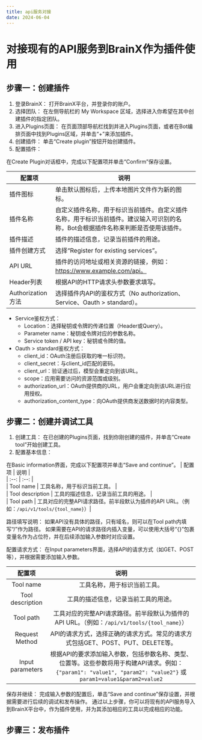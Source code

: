 ```yaml
---
title: api服务对接
date: 2024-06-04
---
```


# 对接现有的API服务到BrainX作为插件使用

## 步骤一：创建插件

1. 登录BrainX：
打开BrainX平台，并登录你的账户。
2. 选择团队：
在左侧导航栏的 My Workspace 区域，选择进入你希望在其中创建插件的指定团队。
3. 进入Plugins页面：
在页面顶部导航栏找到并进入Plugins页面，或者在Bot编排页面中找到Plugins区域，并单击“+”来添加插件。
4. 创建插件：
单击“Create plugin”按钮开始创建插件。
5. 配置插件：

在Create Plugin对话框中，完成以下配置项并单击“Confirm”保存设置。

| 配置项				           | 说明																		                                               |  
|-------------------|--------------------------------------------------------------------|  
| 插件图标				          | 单击默认图标后，上传本地图片文件作为新的图标。									                                   |  
| 插件名称			           | 自定义插件名称，用于标识当前插件。自定义插件名称，用于标识当前插件。建议输入可识别的名称，Bot会根据插件名称来判断是否使用该插件。 |  
| 插件描述	             | 插件的描述信息，记录当前插件的用途。												                                     |  
| 插件创建方式            | 选择“Register for existing services”。										                      |  
| API URL				       | 插件的访问地址或相关资源的链接，例如：https://www.example.com/api。					               |  
| Header列表			       | 根据API的HTTP请求头参数要求填写。												                                   |  
| Authorization 方法	 | 选择插件内API的鉴权方式（No authorization、Service、Oauth > standard）。			       |

* Service鉴权方式：
  * Location：选择秘钥或令牌的传递位置（Header或Query）。
  * Parameter name：秘钥或令牌对应的参数名称。
  * Service token / API key：秘钥或令牌的值。
* Oauth > standard鉴权方式：
  * client_id：OAuth注册后获取的唯一标识符。
  * client_secret：与client_id匹配的密码。
  * client_url：验证通过后，模型会重定向到该URL。
  * scope：应用需要访问的资源范围或级别。
  * authorization_url：OAuth提供商的URL，用户会重定向到该URL进行应用授权。
  * authorization_content_type：向OAuth提供商发送数据时的内容类型。

## 步骤二：创建并调试工具

1. 创建工具：
在已创建的Plugins页面，找到你刚创建的插件，并单击“Create tool”开始创建工具。
2. 配置基本信息：

在Basic information界面，完成以下配置项并单击“Save and continue”。
| 配置项			| 说明																		|  
| :--: | :--: |  
| Tool name			| 工具名称，用于标识当前工具。													|  
| Tool description	| 工具的描述信息，记录当前工具的用途。												|  
| Tool path			| 工具对应的完整API请求路径。前半段默认为插件的API URL。（例如：`/api/v1/tools/{tool_name}`）|



路径填写说明：
如果API没有具体的路径，只有域名，则可以在Tool path内填写“/”作为路径。
如果需要在API的请求路径内插入变量，可以使用大括号“{}”包裹变量名作为占位符，并在后续添加输入参数时对应设置。

配置请求方式：
在Input parameters界面，选择API的请求方式（如GET、POST等），并根据需要添加输入参数。

| 配置项			| 说明																																					|  
| :--: | :--: |  
| Tool name			| 工具名称，用于标识当前工具。																															|  
| Tool description	| 工具的描述信息，记录当前工具的用途。																													|  
| Tool path			| 工具对应的完整API请求路径。前半段默认为插件的API URL。（例如：`/api/v1/tools/{tool_name}`）																|  
| Request Method	| API的请求方式，选择正确的请求方式。常见的请求方式包括GET、POST、PUT、DELETE等。																			|  
| Input parameters	| 根据API的要求添加输入参数，包括参数名称、类型、位置等。这些参数将用于构建API请求。例如：`{"param1": "value1", "param2": "value2"}` 或 `param1=value1&param2=value2` |

保存并继续：
完成输入参数的配置后，单击“Save and continue”保存设置，并根据需要进行后续的调试和发布操作。
通过以上步骤，你可以将现有的API服务导入到BrainX平台中，作为插件使用，并为其添加相应的工具以完成相应的功能。


## 步骤三：发布插件
